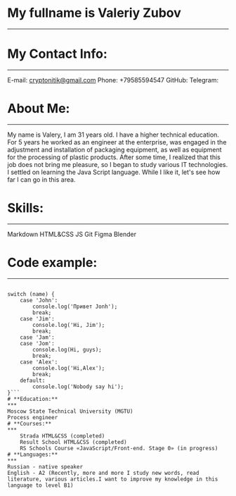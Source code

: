 # **My fullname is Valeriy Zubov**
***
# **My Contact Info:**
***
E-mail: cryptonitik@gmail.com
Phone: +79585594547
GitHub:
Telegram:
# **About Me:**
***
My name is Valery, I am 31 years old. I have a higher technical education. For 5 years he worked as an engineer at the enterprise, was engaged in the adjustment and installation of packaging equipment, as well as equipment for the processing of plastic products. After some time, I realized that this job does not bring me pleasure, so I began to study various IT technologies. I settled on learning the Java Script language. While I like it, let's see how far I can go in this area.
# **Skills:**
***
Markdown
HTML&CSS
JS
Git
Figma
Blender
# **Code example:**
***
```const name = 'Tom';

switch (name) {
    case 'John':
        console.log('Привет Jonh');
        break;
    case 'Jim':
        console.log('Hi, Jim');
        break;
    case 'Jam':
    case 'Jom':
        console.log(Hi, guys);
        break;
    case 'Alex':
        console.log('Hi,Alex');
        break;
    default:
        console.log('Nobody say hi');
}```
# **Education:**
***
Moscow State Technical University (MGTU)
Process engineer
# **Courses:**
***
    Strada HTML&CSS (completed)
    Result School HTML&CSS (completed)
    RS Schools Course «JavaScript/Front-end. Stage 0» (in progress)
# **Languages:**
***
Russian - native speaker
English - A2 (Recently, more and more I study new words, read literature, various articles.I want to improve my knowledge in this language to level B1)
